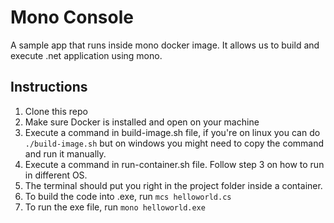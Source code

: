 # Mono Console
A sample app that runs inside mono docker image. It allows us to build and execute .net application using mono.

## Instructions
1. Clone this repo
2. Make sure Docker is installed and open on your machine
3. Execute a command in build-image.sh file, if you're on linux you can do `./build-image.sh` but on windows you might need to copy the command and run it manually.
4. Execute a command in run-container.sh file. Follow step 3 on how to run in different OS.
5. The terminal should put you right in the project folder inside a container.
6. To build the code into .exe, run `mcs helloworld.cs`
7. To run the exe file, run `mono helloworld.exe`
